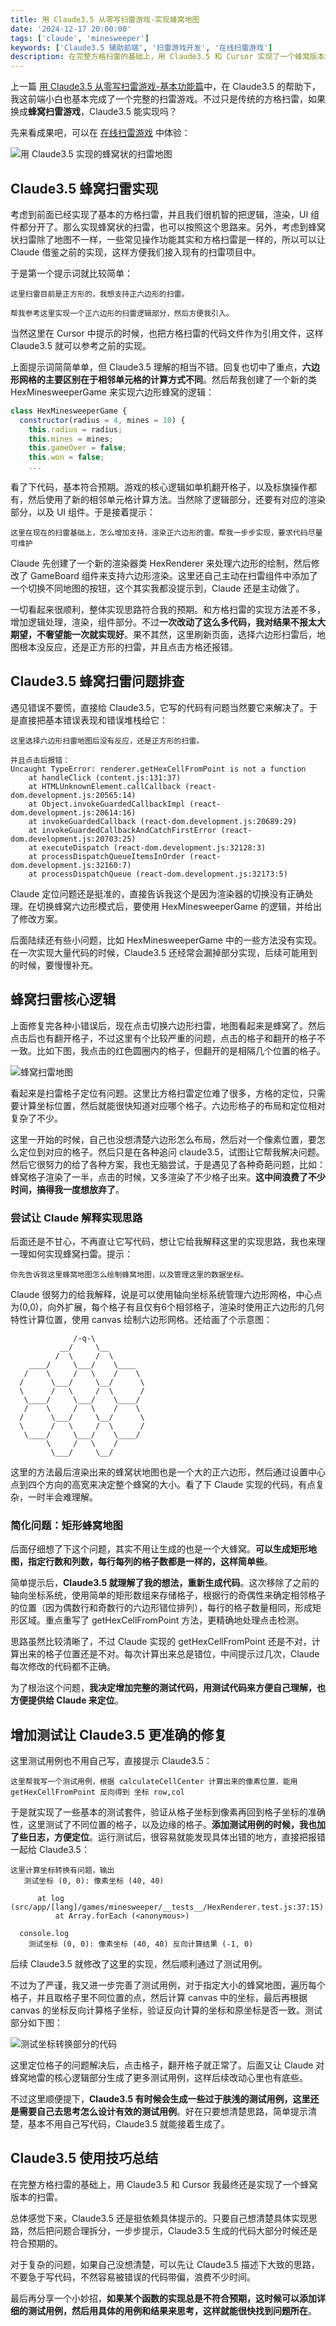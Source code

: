 ```yaml
---
title: 用 Claude3.5 从零写扫雷游戏-实现蜂窝地图
date: '2024-12-17 20:00:00'
tags: ['claude', 'minesweeper']
keywords: ['Claude3.5 辅助前端', '扫雷游戏开发', '在线扫雷游戏']
description: 在完整方格扫雷的基础上，用 Claude3.5 和 Cursor 实现了一个蜂窝版本的扫雷。只要自己想清楚具体实现思路，然后把问题合理拆分，一步步提示，Claude3.5 生成的代码大部分时候还是符合预期的。遇到复杂问题，可以先让 Claude3.5 描述下大致的思路，不要急于写代码，不然容易被错误的代码带偏，浪费不少时间。
---
```


上一篇 [用 Claude3.5 从零写扫雷游戏-基本功能篇](https://gallery.selfboot.cn/zh/blog/minesweeper)中，在 Claude3.5 的帮助下，我这前端小白也基本完成了一个完整的扫雷游戏。不过只是传统的方格扫雷，如果换成**蜂窝扫雷游戏**，Claude3.5 能实现吗？

先来看成果吧，可以在 [在线扫雷游戏](https://gallery.selfboot.cn/zh/games/minesweeper) 中体验：

![用 Claude3.5 实现的蜂窝状的扫雷地图](https://slefboot-1251736664.file.myqcloud.com/20241217_ai_gallery_minesweeper2_cover.png)

## Claude3.5 蜂窝扫雷实现

考虑到前面已经实现了基本的方格扫雷，并且我们很机智的把逻辑，渲染，UI 组件都分开了。那么实现蜂窝状的扫雷，也可以按照这个思路来。另外，考虑到蜂窝状扫雷除了地图不一样，一些常见操作功能其实和方格扫雷是一样的，所以可以让 Claude 借鉴之前的实现，这样方便我们接入现有的扫雷项目中。

于是第一个提示词就比较简单：

```
这里扫雷目前是正方形的，我想支持正六边形的扫雷。

帮我参考这里实现一个正六边形的扫雷逻辑部分，然后方便我引入。
```

当然这里在 Cursor 中提示的时候，也把方格扫雷的代码文件作为引用文件，这样 Claude3.5 就可以参考之前的实现。

上面提示词简简单单，但 Claude3.5 理解的相当不错。回复也切中了重点，**六边形网格的主要区别在于相邻单元格的计算方式不同**。然后帮我创建了一个新的类 HexMinesweeperGame 来实现六边形蜂窝的逻辑：

```javascript
class HexMinesweeperGame {
  constructor(radius = 4, mines = 10) {
    this.radius = radius;
    this.mines = mines;
    this.gameOver = false;
    this.won = false;
    ...
```

看了下代码，基本符合预期。游戏的核心逻辑如单机翻开格子，以及标旗操作都有，然后使用了新的相邻单元格计算方法。当然除了逻辑部分，还要有对应的渲染部分，以及 UI 组件。于是接着提示：

```
这里在现在的扫雷基础上，怎么增加支持，渲染正六边形的雷。帮我一步步实现，要求代码尽量可维护
```

Claude 先创建了一个新的渲染器类 HexRenderer 来处理六边形的绘制，然后修改了 GameBoard 组件来支持六边形渲染。这里还自己主动在扫雷组件中添加了一个切换不同地图的按钮，这个其实我都没提示到，Claude 还是主动做了。

一切看起来很顺利，整体实现思路符合我的预期。和方格扫雷的实现方法差不多，增加逻辑处理，渲染，组件部分。不过**一次改动了这么多代码，我对结果不报太大期望，不奢望能一次就实现好**。果不其然，这里刷新页面，选择六边形扫雷后，地图根本没反应，还是正方形的扫雷，并且点击方格还报错。

## Claude3.5 蜂窝扫雷问题排查

遇见错误不要慌，直接给 Claude3.5，它写的代码有问题当然要它来解决了。于是直接把基本错误表现和错误堆栈给它：

```
这里选择六边形扫雷地图后没有反应，还是正方形的扫雷。

并且点击后报错：
Uncaught TypeError: renderer.getHexCellFromPoint is not a function
    at handleClick (content.js:131:37)
    at HTMLUnknownElement.callCallback (react-dom.development.js:20565:14)
    at Object.invokeGuardedCallbackImpl (react-dom.development.js:20614:16)
    at invokeGuardedCallback (react-dom.development.js:20689:29)
    at invokeGuardedCallbackAndCatchFirstError (react-dom.development.js:20703:25)
    at executeDispatch (react-dom.development.js:32128:3)
    at processDispatchQueueItemsInOrder (react-dom.development.js:32160:7)
    at processDispatchQueue (react-dom.development.js:32173:5)
```

Claude 定位问题还是挺准的，直接告诉我这个是因为渲染器的切换没有正确处理。在切换蜂窝六边形模式后，要使用 HexMinesweeperGame 的逻辑，并给出了修改方案。

后面陆续还有些小问题，比如 HexMinesweeperGame 中的一些方法没有实现。在一次实现大量代码的时候，Claude3.5 还经常会漏掉部分实现，后续可能用到的时候，要慢慢补充。

## 蜂窝扫雷核心逻辑

上面修复完各种小错误后，现在点击切换六边形扫雷，地图看起来是蜂窝了。然后点击后也有翻开格子，不过这里有个比较严重的问题，点击的格子和翻开的格子不一致。比如下图，我点击的红色圆圈内的格子，但翻开的是相隔几个位置的格子。

![蜂窝扫雷地图](https://slefboot-1251736664.file.myqcloud.com/20241217_ai_gallery_minesweeper2_hex.png)

看起来是扫雷格子定位有问题。这里比方格扫雷定位难了很多，方格的定位，只需要计算坐标位置，然后就能很快知道对应哪个格子。六边形格子的布局和定位相对复杂了不少。

这里一开始的时候，自己也没想清楚六边形怎么布局，然后对一个像素位置，要怎么定位到对应的格子。然后只是在各种追问 claude3.5，试图让它帮我解决问题。然后它很努力的给了各种方案，我也无脑尝试，于是遇见了各种奇葩问题，比如：蜂窝格子渲染了一半，点击的时候，又多渲染了不少格子出来。**这中间浪费了不少时间，搞得我一度想放弃了**。

### 尝试让 Claude 解释实现思路

后面还是不甘心，不再直让它写代码，想让它给我解释这里的实现思路，我也来理一理如何实现蜂窝扫雷。提示：

```
你先告诉我这里蜂窝地图怎么绘制蜂窝地图，以及管理这里的数据坐标。
```

Claude 很努力的给我解释，说是可以使用轴向坐标系统管理六边形网格，中心点为(0,0)，向外扩展，每个格子有且仅有6个相邻格子，渲染时使用正六边形的几何特性计算位置，使用 canvas 绘制六边形网格。还给画了个示意图：

```
              /-q-\
           __/     \__
          /  \     /  \
    ____/     \___/    \____
   /    \     /   \    /    \
  /      \___/     \__/      \
  \      /   \     /  \      /
   \____/     \___/    \____/
   /    \     /   \    /    \
  /      \___/     \__/      \
  \      /   \     /  \      /
   \____/     \___/    \____/
        \     /   \    /
         \___/     \__/
```

这里的方法最后渲染出来的蜂窝状地图也是一个大的正六边形，然后通过设置中心点到四个方向的高宽来决定整个蜂窝的大小。看了下 Claude 实现的代码，有点复杂，一时半会难理解。

### 简化问题：矩形蜂窝地图

后面仔细想了下这个问题，其实不用让生成的也是一个大蜂窝。**可以生成矩形地图，指定行数和列数，每行每列的格子数都是一样的，这样简单些**。

简单提示后，**Claude3.5 就理解了我的想法，重新生成代码**。这次移除了之前的轴向坐标系统，使用简单的矩形数组来存储格子，根据行的奇偶性来确定相邻格子的位置（因为偶数行和奇数行的六边形错位排列），每行的格子数量相同，形成矩形区域。重点重写了 getHexCellFromPoint 方法，更精确地处理点击检测。

思路虽然比较清晰了，不过 Claude 实现的 getHexCellFromPoint 还是不对，计算出来的格子位置还是不对。每次计算出来总是错位，中间提示过几次，Claude 每次修改的代码都不正确。

为了根治这个问题，**我决定增加完整的测试代码，用测试代码来方便自己理解，也方便提供给 Claude 来定位**。

## 增加测试让 Claude3.5 更准确的修复

这里测试用例也不用自己写，直接提示 Claude3.5：

```
这里帮我写一个测试用例，根据 calculateCellCenter 计算出来的像素位置，能用 getHexCellFromPoint 反向得到 坐标 row,col
```

于是就实现了一些基本的测试套件，验证从格子坐标到像素再回到格子坐标的准确性，这里测试了不同位置的格子，以及边缘的格子。**添加测试用例的时候，我也加了些日志，方便定位**。运行测试后，很容易就能发现具体出错的地方，直接把报错一起给 Claude3.5：

```
这里计算坐标转换有问题，输出
   测试坐标 (0, 0): 像素坐标 (40, 40)

      at log (src/app/[lang]/games/minesweeper/__tests__/HexRenderer.test.js:37:15)
          at Array.forEach (<anonymous>)

  console.log
    测试坐标 (0, 0): 像素坐标 (40, 40) 反向计算结果 (-1, 0)
```

后续 Claude3.5 就修改了这里的实现，然后顺利通过了测试用例。

不过为了严谨，我又进一步完善了测试用例，对于指定大小的蜂窝地图，遍历每个格子，并且取格子里不同位置的点，然后计算 canvas 中的坐标，最后再根据 canvas 的坐标反向计算格子坐标，验证反向计算的坐标和原坐标是否一致。测试部分如下图：

![测试坐标转换部分的代码](https://slefboot-1251736664.file.myqcloud.com/20241217_ai_gallery_minesweeper2_test.png)

这里定位格子的问题解决后，点击格子，翻开格子就正常了。后面又让 Claude 对蜂窝地雷的核心逻辑部分生成了更多测试用例，这样后续改动心里也有底些。

不过这里顺便提下，**Claude3.5 有时候会生成一些过于肤浅的测试用例，这里还是需要自己去思考怎么设计有效的测试用例**。好在只要想清楚思路，简单提示清楚，基本不用自己写代码，Claude3.5 就能接着生成了。

## Claude3.5 使用技巧总结

在完整方格扫雷的基础上，用 Claude3.5 和 Cursor 我最终还是实现了一个蜂窝版本的扫雷。

总体感觉下来，Claude3.5 还是挺依赖具体提示的。只要自己想清楚具体实现思路，然后把问题合理拆分，一步步提示，Claude3.5 生成的代码大部分时候还是符合预期的。

对于复杂的问题，如果自己没想清楚，可以先让 Claude3.5 描述下大致的思路，不要急于写代码，不然容易被错误的代码带偏，浪费不少时间。

最后再分享一个小妙招，**如果某个函数的实现总是不符合预期，这时候可以添加详细的测试用例，然后用具体的用例和结果来思考，这样就能很快找到问题所在**。